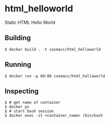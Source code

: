 # html_helloworld

Static HTML Hello World

## Building

    $ docker build . -t casmacc/html_helloworld

## Running

    $ docker run -p 80:80 casmacc/html_helloworld

## Inspecting

    $ # get name of container
    $ docker ps
    $ # start bash session
    $ docker exec -it <container_name> /bin/bash
